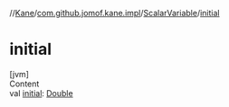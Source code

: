 //[Kane](../../index.md)/[com.github.jomof.kane.impl](../index.md)/[ScalarVariable](index.md)/[initial](initial.md)



# initial  
[jvm]  
Content  
val [initial](initial.md): [Double](https://kotlinlang.org/api/latest/jvm/stdlib/kotlin/-double/index.html)  



